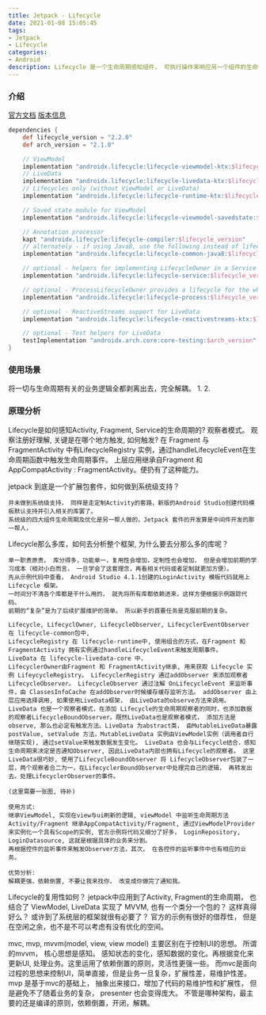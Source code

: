 ```yaml
---
title: Jetpack - Lifecycle
date: 2021-01-08 15:05:45
tags:
- Jetpack
- Lifecycle
categories:
- Android
description: Lifecycle 是一个生命周期感知组件， 可执行操作来响应另一个组件的生命周期状态的变化。
---
```


### 介绍
[官方文档](https://developer.android.com/topic/libraries/architecture/lifecycle)
[版本信息](https://developer.android.com/jetpack/androidx/releases/lifecycle)
```gradle
dependencies {
    def lifecycle_version = "2.2.0"
    def arch_version = "2.1.0"

    // ViewModel
    implementation "androidx.lifecycle:lifecycle-viewmodel-ktx:$lifecycle_version"
    // LiveData
    implementation "androidx.lifecycle:lifecycle-livedata-ktx:$lifecycle_version"
    // Lifecycles only (without ViewModel or LiveData)
    implementation "androidx.lifecycle:lifecycle-runtime-ktx:$lifecycle_version"

    // Saved state module for ViewModel
    implementation "androidx.lifecycle:lifecycle-viewmodel-savedstate:$lifecycle_version"

    // Annotation processor
    kapt "androidx.lifecycle:lifecycle-compiler:$lifecycle_version"
    // alternately - if using Java8, use the following instead of lifecycle-compiler
    implementation "androidx.lifecycle:lifecycle-common-java8:$lifecycle_version"

    // optional - helpers for implementing LifecycleOwner in a Service
    implementation "androidx.lifecycle:lifecycle-service:$lifecycle_version"

    // optional - ProcessLifecycleOwner provides a lifecycle for the whole application process
    implementation "androidx.lifecycle:lifecycle-process:$lifecycle_version"

    // optional - ReactiveStreams support for LiveData
    implementation "androidx.lifecycle:lifecycle-reactivestreams-ktx:$lifecycle_version"

    // optional - Test helpers for LiveData
    testImplementation "androidx.arch.core:core-testing:$arch_version"
}
```
### 使用场景
将一切与生命周期有关的业务逻辑全都剥离出去，完全解耦。
1. 
2. 

### 原理分析
Lifecycle是如何感知Activity, Fragment, Service的生命周期的?  观察者模式。
观察注册好理解, 关键是在哪个地方触发, 如何触发?
在 Fragment 与 FragmentActivity 中有LifecycleRegistry 实例，通过handleLifecycleEvent在生命周期函数中触发生命周期事件。 上层应用继承自Fragment 和 AppCompatActivity : FragmentActivity。便扔有了这种能力。

jetpack 到底是一个扩展包套件，如何做到系统级支持？

	并未做到系统级支持， 同样是走定制Activity的套路，新版的Android Studio创建代码模板默认支持并引入相关的库罢了。 
	系统级的四大组件生命周期及优化是另一帮人做的，Jetpack 套件的开发算是中间件开发的那一帮人，

Lifecycle那么多库，如何去分析整个框架, 为什么要去分那么多的库呢？

	单一职责原责， 库分得多，功能单一，复用性会增加，定制性也会增加， 但是会增加前期的学习成本（相对小白而言， 一旦学会了这套理念，再看相关代码或者定制就更加方便）。 
	先从示例代码中查看， Android Studio 4.1.1创建的LoginActivity 模板代码就用上Lifecycle 框架。
	一时间分不清各个库都是干什么用的， 就先将所有库都依赖进来，这样方便根据示例跟踪代码。
	前期的“复杂”是为了后续扩展维护的简单。 所以新手的首要任务是克服前期的复杂。

	Lifecycle, LifecyclOwner, LifecycleObserver, LifecyclerEventObserver 在 lifecycle-common包中, 
	LifecycleRegistry 在 lifecycle-runtime中, 使用组合的方式，在Fragment 和 FragmentActivity 拥有实例通过handleLifecycleEvent来触发周期事件。
	LiveData 在 lifecycle-livedata-core 中， 
	LifecyclerOwner由Fragment 和 FragmentActivity继承, 用来获取 Lifecycle 实例 LifeycycleRegistry。 LifecyclerRegistry 通过addObserver 来添加观察者LifecycleObserver。 LifecycleObserver 通过注解 OnLifecycleEvent 来监听事件，由 ClassesInfoCache 在addObserver时候缓存缓存监听方法。 addObserver 由上层应用选择调用, 如果使用LiveData框架， 由LiveData的observe方法来调用。 LiveData 也是一个观察者模式，在添加 Lifecycle的生命周期观察者的同时，也添加数据的观察者LifecycleBoundObserver。既然LiveData也是观察者模式， 添加方法是observe, 那么也必定有触发方法。LiveData 为abstract类， 由MutableLiveData暴露postValue, setValude 方法，MutableLiveData 实例由ViewModel实例（调用者自行继随实现), 通过setValue来触发数据发生变化。 LiveData 也会与Lifecycle结合，感知生命周期来决定是否通知Observer, 因此LiveData内部也拥有Lifecycle的观察者。 这里LiveData很巧妙, 使用了LifecycleBoundObserver 将 LifecycleObserver包装了一层，两个观察者合二为一，在LifecyclerBoundObserver中处理完自己的逻辑， 再转发出去。处理LifecyclerObserver的事件。 

	(这里需要一张图, 待补)

	使用方式:
	继承ViewModel, 实现在view与ui刷新的逻辑, viewModel 中监听生命周期方法
	Activity/Fragment 继承AppCompatActivity/Fragment, 通过ViewModelProvider来实例化一个具有Scope的实例, 官方示例将代码又细分了好多， LoginRepository, LoginDatasource, 这就是根据具体的业务来分割。 
	再根据控件的监听事件来触发Observer方法，其次， 在各控件的监听事件中也有相应的业务。 

	优势分析:
	解耦更强，依赖倒置, 不要让我来找你， 改变成你做完了通知我。

Lifecycle的复用性如何？ 
	jetpack中应用到了Activity, Fragment的生命周期， 也结合了 ViewModel, LiveData 实现了 MVVM, 也有一个类分一个包的？ 这样真得好么？ 或许到了系统层的框架就很有必要了？ 
	官方的示例有很好的借荐性， 但是在空闲之余，也不是不可以考虑有没有优化的空间。 

mvc, mvp, mvvm(model, view, view model)
	主要区别在于控制UI的思想。
	所谓的mvvm， 核心思想是感知。 感知状态的变化，感知数据的变化。再根据变化来更新UI, 处理业务。这里运用了依赖倒置的原则，灵活性更强一些。 
	而mvc是面向过程的思想来控制UI，简单直接，但是业务一旦复杂，扩展性差，易维护性差。
	mvp 是基于mvc的基础上， 抽象出来接口，增加了代码的易维护性和扩展性， 但是避免不了随着业务的复杂， presenter 也会变得庞大。 
	不管是哪种架构，最主要的还是编译的原则，依赖倒置，开闭，解耦。


